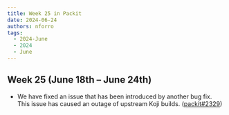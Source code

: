 ```yaml
---
title: Week 25 in Packit
date: 2024-06-24
authors: nforro
tags:
  - 2024-June
  - 2024
  - June
---
```


## Week 25 (June 18th – June 24th)

- We have fixed an issue that has been introduced by another bug fix.
  This issue has caused an outage of upstream Koji builds.
  ([packit#2329](https://github.com/packit/packit/pull/2329))
